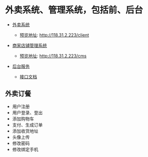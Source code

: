 # 外卖系统、管理系统，包括前、后台

- [外卖系统](https://github.com/linhuibin98/order-client)
  - [预览地址](http://118.31.2.223/client): http://118.31.2.223/client

- [商家店铺管理系统](https://github.com/linhuibin98/order-cms)
  - [预览地址](http://118.31.2.223/cms): http://118.31.2.223/cms

- [后台服务](https://github.com/linhuibin98/order-server)
  - [接口文档]()

## 外卖订餐

 - 用户注册
 - 用户登录、登出
 - 添加购物车
 - 支付、生成订单
 - 添加收货地址
 - 头像上传
 - 修改密码
 - 修改绑定手机